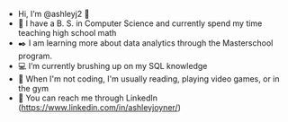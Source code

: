 - Hi, I’m @ashleyj2 💙
- 🏫 I have a B. S. in Computer Science and currently spend my time teaching high school math
- ✒️ I am learning more about data analytics through the Masterschool program.
- 💻 I’m currently brushing up on my SQL knowledge
- 🍷 When I'm not coding, I'm usually reading, playing video games, or in the gym 
- 🔗 You can reach me through LinkedIn (https://www.linkedin.com/in/ashleyjoyner/)

<!---
ashleyj2/ashleyj2 is a ✨ special ✨ repository because its `README.md` (this file) appears on your GitHub profile.
You can click the Preview link to take a look at your changes.
--->

